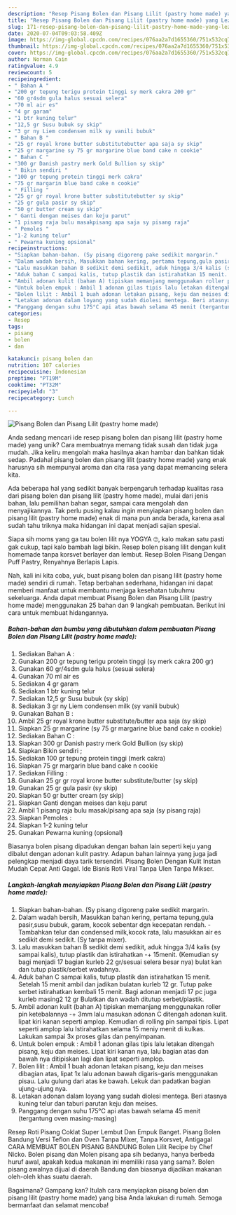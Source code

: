 ```yaml
---
description: "Resep Pisang Bolen dan Pisang Lilit (pastry home made) yang Lezat"
title: "Resep Pisang Bolen dan Pisang Lilit (pastry home made) yang Lezat"
slug: 171-resep-pisang-bolen-dan-pisang-lilit-pastry-home-made-yang-lezat
date: 2020-07-04T09:03:58.409Z
image: https://img-global.cpcdn.com/recipes/076aa2a7d1655360/751x532cq70/pisang-bolen-dan-pisang-lilit-pastry-home-made-foto-resep-utama.jpg
thumbnail: https://img-global.cpcdn.com/recipes/076aa2a7d1655360/751x532cq70/pisang-bolen-dan-pisang-lilit-pastry-home-made-foto-resep-utama.jpg
cover: https://img-global.cpcdn.com/recipes/076aa2a7d1655360/751x532cq70/pisang-bolen-dan-pisang-lilit-pastry-home-made-foto-resep-utama.jpg
author: Norman Cain
ratingvalue: 4.9
reviewcount: 5
recipeingredient:
- " Bahan A "
- "200 gr tepung terigu protein tinggi sy merk cakra 200 gr"
- "60 gr4sdm gula halus sesuai selera"
- "70 ml air es"
- "4 gr garam"
- "1 btr kuning telur"
- "12,5 gr Susu bubuk sy skip"
- "3 gr ny Liem condensen milk sy vanili bubuk"
- " Bahan B "
- "25 gr royal krone butter substitutebutter apa saja sy skip"
- "25 gr margarine sy 75 gr margarine blue band cake n cookie"
- " Bahan C "
- "300 gr Danish pastry merk Gold Bullion sy skip"
- " Bikin sendiri "
- "100 gr tepung protein tinggi merk cakra"
- "75 gr margarin blue band cake n cookie"
- " Filling "
- "25 gr gr royal krone butter substitutebutter sy skip"
- "25 gr gula pasir sy skip"
- "50 gr butter cream sy skip"
- " Ganti dengan meises dan keju parut"
- "1 pisang raja bulu masakpisang apa saja sy pisang raja"
- " Pemoles "
- "1-2 kuning telur"
- " Pewarna kuning opsional"
recipeinstructions:
- "Siapkan bahan-bahan. (Sy pisang digoreng pake sedikit margarin."
- "Dalam wadah bersih, Masukkan bahan kering, pertama tepung,gula pasir,susu bubuk, garam, kocok sebentar dgn kecepatan rendah.  Tambahkan telur dan condensed milk,kocok rata, lalu masukkan air es sedikit demi sedikit. (Sy tanpa mixer)."
- "Lalu masukkan bahan B sedikit demi sedikit, aduk hingga 3/4 kalis (sy sampai kalis), tutup plastik dan istirahatkan -+ 15menit. (Kemudian sy bagi menjadi 17 bagian kurleb 22 gr/sesuai selera besar nya) bulat kan dan tutup plastik/serbet wadahnya."
- "Aduk bahan C sampai kalis, tutup plastik dan istirahatkan 15 menit. Setelah 15 menit ambil dan jadikan bulatan kurleb 12 gr. Tutup pake serbet istirahatkan kembali 15 menit. Bagi adonan menjadi 17 pc juga kurleb masing2 12 gr Bulatkan dan wadah ditutup serbet/plastik."
- "Ambil adonan kulit (bahan A) tipiskan memanjang menggunakan roller pin ketebalannya -+ 3mm lalu masukan adonan C ditengah adonan kulit. lipat kiri kanan seperti amplop. Kemudian di rolling pin sampai tipis. Lipat seperti amplop lalu Istirahatkan selama 15 meniy menit di kulkas. Lakukan sampai 3x proses gilas dan penyimpanan."
- "Untuk bolen empuk : Ambil 1 adonan gilas tipis lalu letakan ditengah pisang, keju dan meises. Lipat kiri kanan nya, lalu bagian atas dan bawah nya ditipiskan lagi dan lipat seperti amplop."
- "Bolen lilit : Ambil 1 buah adonan letakan pisang, keju dan meises dibagian atas, lipat 1x lalu adonan bawah digaris-garis menggunakan pisau. Lalu gulung dari atas ke bawah. Lekuk dan padatkan bagian ujung-ujung nya."
- "Letakan adonan dalam loyang yang sudah diolesi mentega. Beri atasnya kuning telur dan taburi parutan keju dan meises."
- "Panggang dengan suhu 175°C api atas bawah selama 45 menit (tergantung oven masing-masing)"
categories:
- Resep
tags:
- pisang
- bolen
- dan

katakunci: pisang bolen dan 
nutrition: 107 calories
recipecuisine: Indonesian
preptime: "PT19M"
cooktime: "PT32M"
recipeyield: "3"
recipecategory: Lunch

---
```



![Pisang Bolen dan Pisang Lilit (pastry home made)](https://img-global.cpcdn.com/recipes/076aa2a7d1655360/751x532cq70/pisang-bolen-dan-pisang-lilit-pastry-home-made-foto-resep-utama.jpg)

Anda sedang mencari ide resep pisang bolen dan pisang lilit (pastry home made) yang unik? Cara membuatnya memang tidak susah dan tidak juga mudah. Jika keliru mengolah maka hasilnya akan hambar dan bahkan tidak sedap. Padahal pisang bolen dan pisang lilit (pastry home made) yang enak harusnya sih mempunyai aroma dan cita rasa yang dapat memancing selera kita.

Ada beberapa hal yang sedikit banyak berpengaruh terhadap kualitas rasa dari pisang bolen dan pisang lilit (pastry home made), mulai dari jenis bahan, lalu pemilihan bahan segar, sampai cara mengolah dan menyajikannya. Tak perlu pusing kalau ingin menyiapkan pisang bolen dan pisang lilit (pastry home made) enak di mana pun anda berada, karena asal sudah tahu triknya maka hidangan ini dapat menjadi sajian spesial.

Siapa sih moms yang ga tau bolen lilit nya YOGYA 🙄, kalo makan satu pasti gak cukup, tapi kalo bambah lagi bikin. Resep bolen pisang lilit dengan kulit homemade tanpa korsvet berlayer dan lembut. Resep Bolen Pisang Dengan Puff Pastry, Renyahnya Berlapis Lapis.


Nah, kali ini kita coba, yuk, buat pisang bolen dan pisang lilit (pastry home made) sendiri di rumah. Tetap berbahan sederhana, hidangan ini dapat memberi manfaat untuk membantu menjaga kesehatan tubuhmu sekeluarga. Anda dapat membuat Pisang Bolen dan Pisang Lilit (pastry home made) menggunakan 25 bahan dan 9 langkah pembuatan. Berikut ini cara untuk membuat hidangannya.

<!--inarticleads1-->

##### Bahan-bahan dan bumbu yang dibutuhkan dalam pembuatan Pisang Bolen dan Pisang Lilit (pastry home made):

1. Sediakan  Bahan A :
1. Gunakan 200 gr tepung terigu protein tinggi (sy merk cakra 200 gr)
1. Gunakan 60 gr/4sdm gula halus (sesuai selera)
1. Gunakan 70 ml air es
1. Sediakan 4 gr garam
1. Sediakan 1 btr kuning telur
1. Sediakan 12,5 gr Susu bubuk (sy skip)
1. Sediakan 3 gr ny Liem condensen milk (sy vanili bubuk)
1. Gunakan  Bahan B :
1. Ambil 25 gr royal krone butter substitute/butter apa saja (sy skip)
1. Siapkan 25 gr margarine (sy 75 gr margarine blue band cake n cookie)
1. Sediakan  Bahan C :
1. Siapkan 300 gr Danish pastry merk Gold Bullion (sy skip)
1. Siapkan  Bikin sendiri ;
1. Sediakan 100 gr tepung protein tinggi (merk cakra)
1. Siapkan 75 gr margarin blue band cake n cookie
1. Sediakan  Filling :
1. Gunakan 25 gr gr royal krone butter substitute/butter (sy skip)
1. Gunakan 25 gr gula pasir (sy skip)
1. Siapkan 50 gr butter cream (sy skip)
1. Siapkan  Ganti dengan meises dan keju parut
1. Ambil 1 pisang raja bulu masak/pisang apa saja (sy pisang raja)
1. Siapkan  Pemoles :
1. Siapkan 1-2 kuning telur
1. Gunakan  Pewarna kuning (opsional)


Biasanya bolen pisang dipadukan dengan bahan lain seperti keju yang dibalut dengan adonan kulit pastry. Adapun bahan lainnya yang juga jadi pelengkap menjadi daya tarik tersendiri. Pisang Bolen Dengan Kulit Instan Mudah Cepat Anti Gagal. Ide Bisnis Roti Viral Tanpa Ulen Tanpa Mikser. 

<!--inarticleads2-->

##### Langkah-langkah menyiapkan Pisang Bolen dan Pisang Lilit (pastry home made):

1. Siapkan bahan-bahan. (Sy pisang digoreng pake sedikit margarin.
1. Dalam wadah bersih, Masukkan bahan kering, pertama tepung,gula pasir,susu bubuk, garam, kocok sebentar dgn kecepatan rendah.  - Tambahkan telur dan condensed milk,kocok rata, lalu masukkan air es sedikit demi sedikit. (Sy tanpa mixer).
1. Lalu masukkan bahan B sedikit demi sedikit, aduk hingga 3/4 kalis (sy sampai kalis), tutup plastik dan istirahatkan -+ 15menit. (Kemudian sy bagi menjadi 17 bagian kurleb 22 gr/sesuai selera besar nya) bulat kan dan tutup plastik/serbet wadahnya.
1. Aduk bahan C sampai kalis, tutup plastik dan istirahatkan 15 menit. Setelah 15 menit ambil dan jadikan bulatan kurleb 12 gr. Tutup pake serbet istirahatkan kembali 15 menit. Bagi adonan menjadi 17 pc juga kurleb masing2 12 gr Bulatkan dan wadah ditutup serbet/plastik.
1. Ambil adonan kulit (bahan A) tipiskan memanjang menggunakan roller pin ketebalannya -+ 3mm lalu masukan adonan C ditengah adonan kulit. lipat kiri kanan seperti amplop. Kemudian di rolling pin sampai tipis. Lipat seperti amplop lalu Istirahatkan selama 15 meniy menit di kulkas. Lakukan sampai 3x proses gilas dan penyimpanan.
1. Untuk bolen empuk : Ambil 1 adonan gilas tipis lalu letakan ditengah pisang, keju dan meises. Lipat kiri kanan nya, lalu bagian atas dan bawah nya ditipiskan lagi dan lipat seperti amplop.
1. Bolen lilit : Ambil 1 buah adonan letakan pisang, keju dan meises dibagian atas, lipat 1x lalu adonan bawah digaris-garis menggunakan pisau. Lalu gulung dari atas ke bawah. Lekuk dan padatkan bagian ujung-ujung nya.
1. Letakan adonan dalam loyang yang sudah diolesi mentega. Beri atasnya kuning telur dan taburi parutan keju dan meises.
1. Panggang dengan suhu 175°C api atas bawah selama 45 menit (tergantung oven masing-masing)


Resep Roti Pisang Coklat Super Lembut Dan Empuk Banget. Pisang Bolen Bandung Versi Teflon dan Oven Tanpa Mixer, Tanpa Korsvet, Antigagal CARA MEMBUAT BOLEN PISANG BANDUNG Bolen Lilit Recipe by Chef Nicko. Bolen pisang dan Molen pisang apa sih bedanya, hanya berbeda huruf awal, apakah kedua makanan ini memiliki rasa yang sama?. Bolen pisang awalnya dijual di daerah Bandung dan biasanya dijadikan makanan oleh-oleh khas suatu daerah. 

Bagaimana? Gampang kan? Itulah cara menyiapkan pisang bolen dan pisang lilit (pastry home made) yang bisa Anda lakukan di rumah. Semoga bermanfaat dan selamat mencoba!
